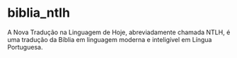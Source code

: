 # biblia_ntlh
A Nova Tradução na Linguagem de Hoje, abreviadamente chamada NTLH, é uma tradução da Bíblia em linguagem moderna e inteligível em Língua Portuguesa.
